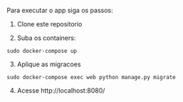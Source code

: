 Para executar o app siga os passos:

1. Clone este repositorio

2. Suba os containers:

`sudo docker-compose up`

3. Aplique as migracoes

`sudo docker-compose exec web python manage.py migrate`

4. Acesse http://localhost:8080/